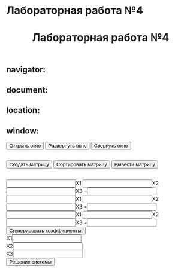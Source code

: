 <!doctype html>
<html lang="en">

<head>
    <meta charset="utf-8" />
    <link rel="stylesheet" type="text/css" href="style.css">
    <h1> Лабораторная работа №4 </h1>
</head>

<body>
    <header>
        <h1><strong>
                <center>Лабораторная работа №4</center>
            </strong>
        </h1>
    </header>
    <h2>navigator:</h2>
    <div id="navig" class="alert alert-waring"></div>
    <script>
        var navigate = "";
        for (var property in navigator) {
            navig += "<strong>" + property + "</strong>: " + navigator[property];
            navig += "<br />";
        }
        document.getElementById("navig").innerHTML = navig;
    </script>
        <h2>document:</h2>
    <div id="document" class="alert alert-waring"></div>
    <script>
        var document = "";
        for (var property in document) {
            document += "<strong>" + property + "</strong>: " + document[property];
            document += "<br />";
        }
        document.getElementById("document").innerHTML = document;
    </script>
        <h2>location:</h2>
    <div id="propertiesLocation" class="alert alert-warning"></div>
    <script>
        var stringPropertiesLocation = "";
        for (var property in location) {
            stringPropertiesLocation += "<strong>Свойство и метод: " + property + "</strong>";
            stringPropertiesLocation += "<p> Значение: <strong>" + location[property] + "</strong>";
            stringPropertiesLocation += "<p>Тип: <strong>" + typeof location[property] + "</strong>";
            stringPropertiesLocation += "<br><br>";
        }
        document.getElementById("propertiesLocation").innerHTML = stringPropertiesLocation;
    </script>
    <h2>window:</h2>
    <script>
        var Window;
        function WindowOpen() {
            Window = window.open("", "", "width=500,height=500");
        }
        function WindowFocus() {
            Window.focus();
        }
        function myWindowBlur() {
            Window.blur();
        }
    </script>
    <button onclick="WindowOpen()">Открыть окно</button>
    <button onclick="WindowFocus()">Развернуть окно</button>
    <button onclick="WindowBlur()">Свернуть окно</button>    
    <h2>
    </h2>
    <script src="script2.js"></script>
    <button onclick="createArray()">Создать матрицу</button>
    <button onclick="sortArray()">Сортировать матрицу</button>
    <button onclick="printArray()">Вывести матрицу</button>   
    <h2>
    </h2>
    <input id="num1" name="num1"><label for="num1">X1</label>
    <input id="num2" name="num2"><label for="num2">X2</label>
    <input id="num3" name="num3"><label for="num3">X3</label>
    <label for="=">=</label><input id="num=1" name="=">
    <br>
    <input id="num4" name="num4"><label for="num4">X1</label>
    <input id="num5" name="num5"><label for="num5">X2</label>
    <input id="num6" name="num6"><label for="num6">X3</label>
    <label for="=">=</label><input id="num=2" name="=">
    <br>
    <input id="num7" name="num7"><label for="num7">X1</label>
    <input id="num8" name="num8"><label for="num8">X2</label>
    <input id="num9" name="num9"><label for="num9">X3</label>
    <label for="=">=</label><input id="num=3" name="=">
    <br>
    <script src="script.js"></script>
    <button onclick="generate()">Сгенерировать коэффициенты:</button>
    <br>
    <label for="x1">X1</label><input id="x1" name="x1">
    <br>
    <label for="x2">X2</label><input id="x2" name="x2">
    <br>
    <label for="x3">X3</label><input id="x3" name="x3">
    <br>
    <button onclick="decision()">Решение системы</button>
    </body>
</html>
